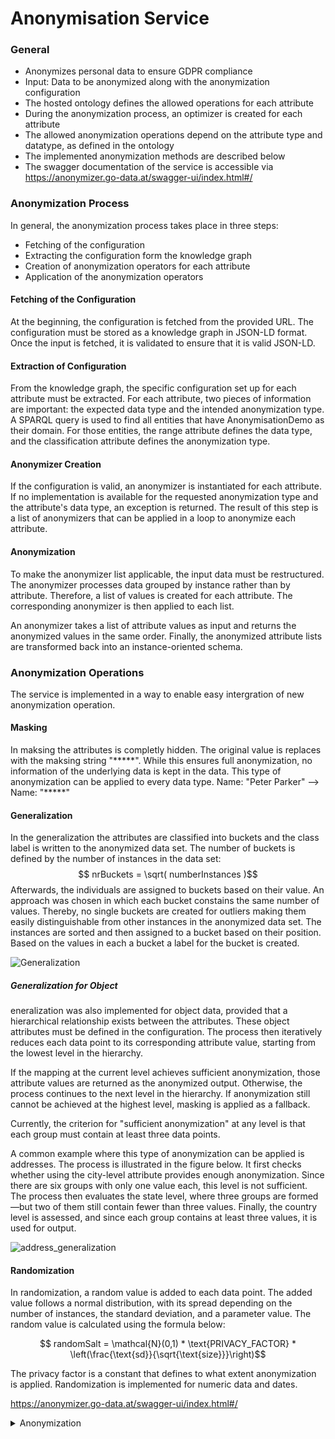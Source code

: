 # Anonymisation Service

### General
* Anonymizes personal data to ensure GDPR compliance
* Input: Data to be anonymized along with the anonymization configuration
* The hosted ontology defines the allowed operations for each attribute
* During the anonymization process, an optimizer is created for each attribute
* The allowed anonymization operations depend on the attribute type and datatype, as defined in the ontology
* The implemented anonymization methods are described below
* The swagger documentation of the service is accessible via https://anonymizer.go-data.at/swagger-ui/index.html#/

### Anonymization Process

In general, the anonymization process takes place in three steps:
* Fetching of the configuration
* Extracting the configuration form the knowledge graph
* Creation of anonymization operators for each attribute
* Application of the anonymization operators

#### Fetching of the Configuration
At the beginning, the configuration is fetched from the provided URL. The configuration must be stored as a knowledge graph in JSON-LD format. Once the input is fetched, it is validated to ensure that it is valid JSON-LD.

#### Extraction of Configuration
From the knowledge graph, the specific configuration set up for each attribute must be extracted. For each attribute, two pieces of information are important: the expected data type and the intended anonymization type. A SPARQL query is used to find all entities that have AnonymisationDemo as their domain. For those entities, the range attribute defines the data type, and the classification attribute defines the anonymization type.

#### Anonymizer Creation
If the configuration is valid, an anonymizer is instantiated for each attribute. If no implementation is available for the requested anonymization type and the attribute's data type, an exception is returned. The result of this step is a list of anonymizers that can be applied in a loop to anonymize each attribute.

#### Anonymization
To make the anonymizer list applicable, the input data must be restructured. The anonymizer processes data grouped by instance rather than by attribute. Therefore, a list of values is created for each attribute. The corresponding anonymizer is then applied to each list.

An anonymizer takes a list of attribute values as input and returns the anonymized values in the same order. Finally, the anonymized attribute lists are transformed back into an instance-oriented schema.

### Anonymization Operations

The service is implemented in a way to enable easy intergration of new anonymization operation.

#### Masking

In maksing the attributes is completly hidden. The original value is replaces with the maksing string "****\*". While this ensures full anonymization, no information of the underlying data is kept in the data. This type of anonymization can be applied to every data type. 
Name: "Peter Parker" --> Name: "*****"


#### Generalization

In the generalization the attributes are classified into buckets and the class label is written to the anonymized data set. The number of buckets is defined by the number of instances in the data set:
$$ nrBuckets = \sqrt( numberInstances )$$
Afterwards, the individuals are assigned to buckets based on their value. An approach was chosen in which each bucket constains the same number of values. Thereby, no single buckets are created for outliers making them easily distinguishable from other instances in the anonymized data set. The instances are sorted and then assigned to a bucket based on their position. Based on the values in each a bucket a label for the bucket is created. 

 ![Generalization](https://hackmd.io/_uploads/HyRYzPG91g.png)

##### Generalization for Object

eneralization was also implemented for object data, provided that a hierarchical relationship exists between the attributes. These object attributes must be defined in the configuration. The process then iteratively reduces each data point to its corresponding attribute value, starting from the lowest level in the hierarchy.

If the mapping at the current level achieves sufficient anonymization, those attribute values are returned as the anonymized output. Otherwise, the process continues to the next level in the hierarchy. If anonymization still cannot be achieved at the highest level, masking is applied as a fallback.

Currently, the criterion for "sufficient anonymization" at any level is that each group must contain at least three data points.

A common example where this type of anonymization can be applied is addresses. The process is illustrated in the figure below. It first checks whether using the city-level attribute provides enough anonymization. Since there are six groups with only one value each, this level is not sufficient. The process then evaluates the state level, where three groups are formed—but two of them still contain fewer than three values. Finally, the country level is assessed, and since each group contains at least three values, it is used for output.

![address_generalization](https://hackmd.io/_uploads/Hyg62_7jye.png)


#### Randomization

In randomization, a random value is added to each data point. The added value follows a normal distribution, with its spread depending on the number of instances, the standard deviation, and a parameter value. The random value is calculated using the formula below:

$$ randomSalt = \mathcal{N}(0,1) * \text{PRIVACY_FACTOR} * \left(\frac{\text{sd}}{\sqrt{\text{size}}}\right)$$

The privacy factor is a constant that defines to what extent anonymization is applied. Randomization is implemented for numeric data and dates. 


https://anonymizer.go-data.at/swagger-ui/index.html#/

<details><summary>Anonymization</summary>

* PUT /api/anonymise

```json
{
    "ontology": "Beispiele/anonymization_ontology.json",
    "data":[
        {
            "Name": "Name 1",
            "Geburtsdatum": "1975-11-01",
            "Adresse": "Musterstraße 1, 1010 St-Pölten, Niederösterreich, Österreich",
            "Gehalt": 10000
        },
        {
            "Name": "Name 2",
            "Adresse": "Musterstraße 1, 1010 Melk, Niederösterreich, Österreich",
            "Geburtsdatum": "1985-12-12",
            "Gehalt": 100000
        },
        {
            "Name": "Name 3",
            "Adresse": "Musterstraße 1, 1010 St-Pölten, Niederösterreich, Österreich",
            "Gehalt": 40000
        },
        {
            "Name": "Name 4",
            "Geburtsdatum": "1950-07-07",
            "Adresse": "Musterstraße 1, 1010 Wien, Wien, Österreich"
        },
        {
            "Geburtsdatum": "1990-01-01",
            "Adresse": "Musterstraße 1, 1010 Wien, Wien, Österreich",
            "Gehalt": 45000
        },
        {
            "Name": "Name 6",
            "Geburtsdatum": "2019-05-14",
            "Gehalt": 12000
        },
        {
            "Name": "Name 7",
            "Geburtsdatum": "1974-01-01",
            "Adresse": "Musterstraße 1, 1010 Wien, Wien, Österreich",
            "Gehalt": 10000
        },
        {
            "Name": "Name 8",
            "Geburtsdatum": "1966-06-06",
            "Adresse": "Musterstraße 1, 1010 Wien, Wien, Österreich",
            "Gehalt": 30000
        },
        {
            "Name": "Name 9",
            "Geburtsdatum": "1979-01-25"
        },
        {
            "Name": "Name 10",
            "Geburtsdatum": "1949-11-01",
            "Gehalt": 20000
        }
    ],
    "configuration":{
        "Name": {
            "anonymisationType": "Masking",
            "dataType": "Numeric"
        }, 
        "Geburtsdatum": {
            "anonymisationType": "Randomization",
            "dataType": "Date"
        }, 
        "Adresse": {
            "anonymisationType": "Generalization",
            "dataType": "Address"
        },
        "Gehalt": {
            "anonymisationType": "Generalization",
            "dataType": "Numeric"
        }
    }
```

* Response
```json
{
   "version":"1.0.0",
   "valid":true,
   "anonymisedData":[
      {
         "Adresse":"Niederösterreich",
         "Geburtsdatum":"1980-05-13",
         "Gehalt":"<= 25000.0",
         "Name":"*****"
      },
      {
         "Adresse":"Niederösterreich",
         "Geburtsdatum":"1973-07-22",
         "Gehalt":">= 25000.0",
         "Name":"*****"
      },
      {
         "Adresse":"Niederösterreich",
         "Gehalt":">= 25000.0",
         "Name":"*****"
      },
      {
         "Adresse":"Wien",
         "Geburtsdatum":"1949-05-19",
         "Name":"*****"
      },
      {
         "Adresse":"Wien",
         "Geburtsdatum":"1980-11-11",
         "Gehalt":">= 25000.0"
      },
      {
         "Geburtsdatum":"2014-03-21",
         "Gehalt":"<= 25000.0",
         "Name":"*****"
      },
      {
         "Adresse":"Wien",
         "Geburtsdatum":"1984-03-22",
         "Gehalt":"<= 25000.0",
         "Name":"*****"
      },
      {
         "Adresse":"Wien",
         "Geburtsdatum":"1959-02-11",
         "Gehalt":">= 25000.0",
         "Name":"*****"
      },
      {
         "Geburtsdatum":"1982-02-11",
         "Name":"*****"
      },
      {
         "Geburtsdatum":"1944-12-05",
         "Gehalt":"<= 25000.0",
         "Name":"*****"
      }
   ]
}
```
